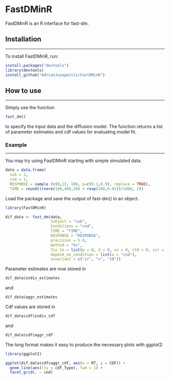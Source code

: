 # FastDMinR
FastDMinR is an R interface for fast-dm.

## Installation
------------

To install FastDMinR, run:

``` r
install.packages("devtools")
library(devtools)
install_github("AdrianJusepeitis/FastDMinR")
```

## How to use
------------

Simply use the function 

``` r
fast_dm()
```

to specify the input data and the diffusion model. The function returns a list of parameter estimates and cdf values for evaluating model fit. 

### Example
------------

You may try using FastDMinR starting with simple simulated data.

``` r
data = data.frame(
  sub = 1,
  cnd = 1,
  RESPONSE = sample (c(0,1), 100, p=c(0.1,0.9), replace = TRUE),
  TIME = round((rnorm(100,400,30) + rexp(100,0.01))/1000, 2))
```

Load the package and save the output of fast-dm() in an object.
``` r
library(FastDMinR)

dif_data <- fast_dm(data, 
                    Subject = "sub",
                    Conditions = "cnd",
                    TIME = "TIME",
                    RESPONSE = "RESPONSE",
                    precision = 5.0,
                    method = "ks",
                    fix_to = list(p = 0, d = 0, sv = 0, st0 = 0, szr = 0),
                    depend_on_condition = list(a = "cnd"),
                    invariant = c("zr", "v", "t0"))
```

Parameter estimates are now stored in 
```r
dif_data$indiv_estimates
```
and 
```r
dif_data$aggr_estimates
```

Cdf values are stored in 
```r
dif_data$cdf$indiv_cdf
```
and
```r
dif_data$cdf$aggr_cdf
```

The long format makes it easy to produce the necessary plots with ggplot2:
```r
library(ggplot2)

ggplot(dif_data$cdf$aggr_cdf, aes(x = RT, y = CDF)) + 
  geom_line(aes(lty = cdf_Type), lwd = 1) + 
  facet_grid(. ~ cnd)
```


